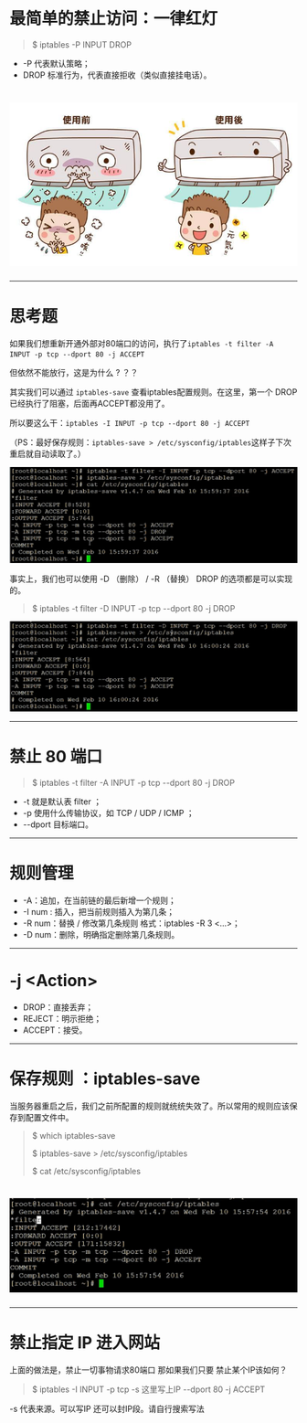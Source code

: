 # 最简单的禁止访问：一律红灯

> $ iptables -P INPUT DROP

* -P 代表默认策略；
* DROP 标准行为，代表直接拒收（类似直接挂电话）。

# ![](/assets/吖吖zzzzc6453534534534import.png)

---

# 思考题

如果我们想重新开通外部对80端口的访问，执行了`iptables -t filter -A INPUT -p tcp --dport 80 -j ACCEPT`

但依然不能放行，这是为什么 ? ？？

其实我们可以通过 `iptables-save` 查看iptables配置规则。在这里，第一个 DROP 已经执行了阻塞，后面再ACCEPT都没用了。

所以要这么干：`iptables -I INPUT -p tcp --dport 80 -j ACCEPT`

（PS：最好保存规则：`iptables-save > /etc/sysconfig/iptables`这样子下次重启就自动读取了。）

![](/assets/87要图dfgdfgdfgimport.png)

事实上，我们也可以使用 -D （删除） / -R （替换） DROP 的选项都是可以实现的。

> $ iptables -t filter -D INPUT -p tcp --dport 80 -j DROP

![](/assets/asdasdxzzcvxcbvbvcbcimport.png)

---

# 禁止 80 端口

> $ iptables -t filter -A INPUT -p tcp --dport 80 -j DROP

* -t 就是默认表 filter ；
* -p 使用什么传输协议，如 TCP / UDP / ICMP ；
* --dport 目标端口。

---

# 规则管理

* -A：追加，在当前链的最后新增一个规则；
* -I num : 插入，把当前规则插入为第几条；
* -R num：替换 / 修改第几条规则 格式：iptables -R 3 &lt;...&gt;；
* -D num：删除，明确指定删除第几条规则。

---

# -j &lt;Action&gt;

* DROP：直接丢弃；
* REJECT：明示拒绝；
* ACCEPT：接受。

---

# 保存规则 ：iptables-save

当服务器重启之后，我们之前所配置的规则就统统失效了。所以常用的规则应该保存到配置文件中。

> $ which iptables-save
>
> $ iptables-save &gt; /etc/sysconfig/iptables
>
> $ cat /etc/sysconfig/iptables

# ![](/assets/asads65545234234234import.png)

---

# 禁止指定 IP 进入网站

上面的做法是，禁止一切事物请求80端口 那如果我们只要 禁止某个IP该如何？

> $ iptables -I INPUT -p tcp -s 这里写上IP --dport 80 -j ACCEPT

-s 代表来源。可以写IP 还可以封IP段。请自行搜索写法

